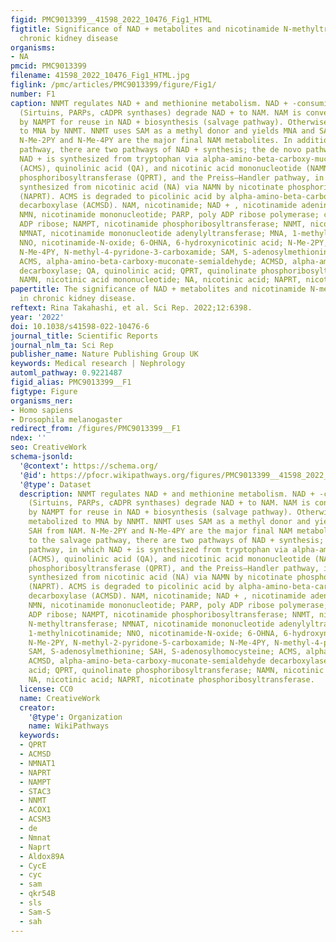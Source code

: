 ```yaml
---
figid: PMC9013399__41598_2022_10476_Fig1_HTML
figtitle: Significance of NAD + metabolites and nicotinamide N-methyltransferase in
  chronic kidney disease
organisms:
- NA
pmcid: PMC9013399
filename: 41598_2022_10476_Fig1_HTML.jpg
figlink: /pmc/articles/PMC9013399/figure/Fig1/
number: F1
caption: NNMT regulates NAD + and methionine metabolism. NAD + -consuming enzymes
  (Sirtuins, PARPs, cADPR synthases) degrade NAD + to NAM. NAM is converted to NMN
  by NAMPT for reuse in NAD + biosynthesis (salvage pathway). Otherwise, NAM is metabolized
  to MNA by NNMT. NNMT uses SAM as a methyl donor and yields MNA and SAH from NAM.
  N-Me-2PY and N-Me-4PY are the major final NAM metabolites. In addition to the salvage
  pathway, there are two pathways of NAD + synthesis; the de novo pathway, in which
  NAD + is synthesized from tryptophan via alpha-amino-beta-carboxy-muconate-semialdehyde
  (ACMS), quinolinic acid (QA), and nicotinic acid mononucleotide (NAMN) by quinolinate
  phosphoribosyltransferase (QPRT), and the Preiss–Handler pathway, in which NAD + is
  synthesized from nicotinic acid (NA) via NAMN by nicotinate phosphoribosyltransferase
  (NAPRT). ACMS is degraded to picolinic acid by alpha-amino-beta-carboxy-muconate-semialdehyde
  decarboxylase (ACMSD). NAM, nicotinamide; NAD + , nicotinamide adenine dinucleotide;
  NMN, nicotinamide mononucleotide; PARP, poly ADP ribose polymerase; cADPR, cyclic
  ADP ribose; NAMPT, nicotinamide phosphoribosyltransferase; NNMT, nicotinamide N-methyltransferase;
  NMNAT, nicotinamide mononucleotide adenylyltransferase; MNA, 1-methylnicotinamide;
  NNO, nicotinamide-N-oxide; 6-OHNA, 6-hydroxynicotinic acid; N-Me-2PY, N-methyl-2-pyridone-5-carboxamide;
  N-Me-4PY, N-methyl-4-pyridone-3-carboxamide; SAM, S-adenosylmethionine; SAH, S-adenosylhomocysteine;
  ACMS, alpha-amino-beta-carboxy-muconate-semialdehyde; ACMSD, alpha-amino-beta-carboxy-muconate-semialdehyde
  decarboxylase; QA, quinolinic acid; QPRT, quinolinate phosphoribosyltransferase;
  NAMN, nicotinic acid mononucleotide; NA, nicotinic acid; NAPRT, nicotinate phosphoribosyltransferase.
papertitle: The significance of NAD + metabolites and nicotinamide N-methyltransferase
  in chronic kidney disease.
reftext: Rina Takahashi, et al. Sci Rep. 2022;12:6398.
year: '2022'
doi: 10.1038/s41598-022-10476-6
journal_title: Scientific Reports
journal_nlm_ta: Sci Rep
publisher_name: Nature Publishing Group UK
keywords: Medical research | Nephrology
automl_pathway: 0.9221487
figid_alias: PMC9013399__F1
figtype: Figure
organisms_ner:
- Homo sapiens
- Drosophila melanogaster
redirect_from: /figures/PMC9013399__F1
ndex: ''
seo: CreativeWork
schema-jsonld:
  '@context': https://schema.org/
  '@id': https://pfocr.wikipathways.org/figures/PMC9013399__41598_2022_10476_Fig1_HTML.html
  '@type': Dataset
  description: NNMT regulates NAD + and methionine metabolism. NAD + -consuming enzymes
    (Sirtuins, PARPs, cADPR synthases) degrade NAD + to NAM. NAM is converted to NMN
    by NAMPT for reuse in NAD + biosynthesis (salvage pathway). Otherwise, NAM is
    metabolized to MNA by NNMT. NNMT uses SAM as a methyl donor and yields MNA and
    SAH from NAM. N-Me-2PY and N-Me-4PY are the major final NAM metabolites. In addition
    to the salvage pathway, there are two pathways of NAD + synthesis; the de novo
    pathway, in which NAD + is synthesized from tryptophan via alpha-amino-beta-carboxy-muconate-semialdehyde
    (ACMS), quinolinic acid (QA), and nicotinic acid mononucleotide (NAMN) by quinolinate
    phosphoribosyltransferase (QPRT), and the Preiss–Handler pathway, in which NAD + is
    synthesized from nicotinic acid (NA) via NAMN by nicotinate phosphoribosyltransferase
    (NAPRT). ACMS is degraded to picolinic acid by alpha-amino-beta-carboxy-muconate-semialdehyde
    decarboxylase (ACMSD). NAM, nicotinamide; NAD + , nicotinamide adenine dinucleotide;
    NMN, nicotinamide mononucleotide; PARP, poly ADP ribose polymerase; cADPR, cyclic
    ADP ribose; NAMPT, nicotinamide phosphoribosyltransferase; NNMT, nicotinamide
    N-methyltransferase; NMNAT, nicotinamide mononucleotide adenylyltransferase; MNA,
    1-methylnicotinamide; NNO, nicotinamide-N-oxide; 6-OHNA, 6-hydroxynicotinic acid;
    N-Me-2PY, N-methyl-2-pyridone-5-carboxamide; N-Me-4PY, N-methyl-4-pyridone-3-carboxamide;
    SAM, S-adenosylmethionine; SAH, S-adenosylhomocysteine; ACMS, alpha-amino-beta-carboxy-muconate-semialdehyde;
    ACMSD, alpha-amino-beta-carboxy-muconate-semialdehyde decarboxylase; QA, quinolinic
    acid; QPRT, quinolinate phosphoribosyltransferase; NAMN, nicotinic acid mononucleotide;
    NA, nicotinic acid; NAPRT, nicotinate phosphoribosyltransferase.
  license: CC0
  name: CreativeWork
  creator:
    '@type': Organization
    name: WikiPathways
  keywords:
  - QPRT
  - ACMSD
  - NMNAT1
  - NAPRT
  - NAMPT
  - STAC3
  - NNMT
  - ACOX1
  - ACSM3
  - de
  - Nmnat
  - Naprt
  - Aldox89A
  - CycE
  - cyc
  - sam
  - qkr54B
  - sls
  - Sam-S
  - sah
---
```

